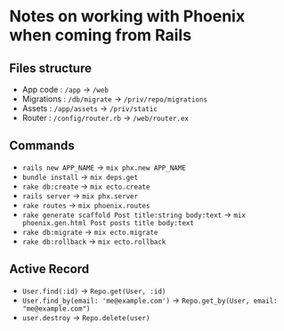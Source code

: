 # Notes on working with Phoenix when coming from Rails

## Files structure

- App code : `/app` -> `/web`
- Migrations : `/db/migrate` -> `/priv/repo/migrations`
- Assets : `/app/assets` -> `/priv/static`
- Router : `/config/router.rb` -> `/web/router.ex`

## Commands

- `rails new APP_NAME` -> `mix phx.new APP_NAME`
- `bundle install` -> `mix deps.get`
- `rake db:create` -> `mix ecto.create`
- `rails server` -> `mix phx.server`
- `rake routes` -> `mix phoenix.routes`
- `rake generate scaffold Post title:string body:text` -> `mix phoenix.gen.html Post posts title body:text`
- `rake db:migrate` -> `mix ecto.migrate`
- `rake db:rollback` -> `mix ecto.rollback`

## Active Record

- `User.find(:id)` -> `Repo.get(User, :id)`
- `User.find_by(email: 'me@example.com')` -> `Repo.get_by(User, email: "me@example.com")`
- `user.destroy` -> `Repo.delete(user)`